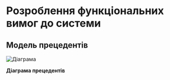 # Розроблення функціональних вимог до системи

## Модель прецедентів

![Діаграма](http://www.plantuml.com/plantuml/png/SoWkIImgAStDuU8hISp9J4vLKl18pSd9ICt9oYL9KmxACt9Yj4rIoKb9oKnJoIb9oScqACf9oGMmACX9oWfmACXtW0000)


**Діаграма прецедентів**


